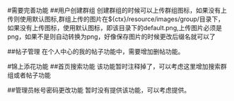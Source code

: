 #需要完善功能
##用户创建群组
	创建群组的时候可以上传群组图标，如果没有上传则使用默认图标,群组上传的图片在${ctx}/resource/images/group/目录下，如果没有上传图标，使用默认图标，即该目录下的default.png,上传图片必须是png，如果不是则自动转换为png，好像保存图片的时候更改后缀名就可以了

##帖子管理
	在个人中心的我的帖子功能中，需要增加删帖功能。
	
	
	
	

#锦上添花功能
##首页搜索功能
	该功能暂时注释掉了，可以考虑这里增加搜索群组或者帖子功能
	
##管理员帐号密码更改功能
	暂时没有提供该功能，可以考虑提供。